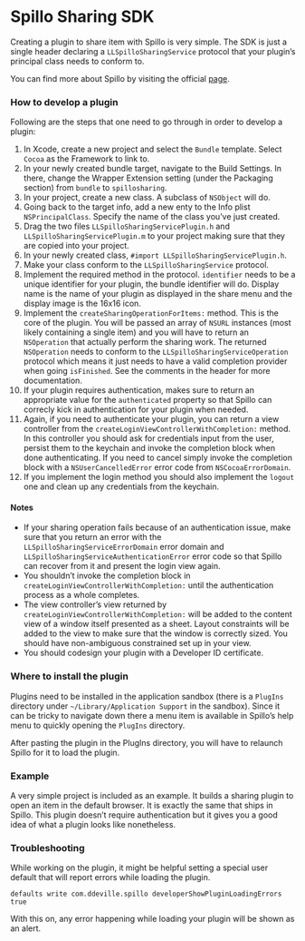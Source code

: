 Spillo Sharing SDK
==================

Creating a plugin to share item with Spillo is very simple. The SDK is just a single header declaring a `LLSpilloSharingService` protocol that your plugin’s principal class needs to conform to.

You can find more about Spillo by visiting the official [page](http://bananafishsoftware.com/products/spillo/).

### How to develop a plugin

Following are the steps that one need to go through in order to develop a plugin:

1. In Xcode, create a new project and select the `Bundle` template. Select `Cocoa` as the Framework to link to.
2. In your newly created bundle target, navigate to the Build Settings. In there, change the Wrapper Extension setting (under the Packaging section) from `bundle` to `spillosharing`.
3. In your project, create a new class. A subclass of `NSObject` will do.
4. Going back to the target info, add a new enty to the Info plist `NSPrincipalClass`. Specify the name of the class you’ve just created.
5. Drag the two files `LLSpilloSharingServicePlugin.h` and `LLSpilloSharingServicePlugin.m` to your project making sure that they are copied into your project.
6. In your newly created class, `#import LLSpilloSharingServicePlugin.h`.
7. Make your class conform to the `LLSpilloSharingService` protocol.
8. Implement the required method in the protocol. `identifier` needs to be a unique identifier for your plugin, the bundle identifier will do. Display name is the name of your plugin as displayed in the share menu and the display image is the 16x16 icon.
9. Implement the `createSharingOperationForItems:` method. This is the core of the plugin. You will be passed an array of `NSURL` instances (most likely containing a single item) and you will have to return an `NSOperation` that actually perform the sharing work. The returned `NSOperation` needs to conform to the `LLSpilloSharingServiceOperation` protocol which means it just needs to have a valid completion provider when going `isFinished`. See the comments in the header for more documentation.
10. If your plugin requires authentication, makes sure to return an appropriate value for the `authenticated` property so that Spillo can correcly kick in authentication for your plugin when needed.
11. Again, if you need to authenticate your plugin, you can return a view controller from the `createLoginViewControllerWithCompletion:` method. In this controller you should ask for credentials input from the user, persist them to the keychain and invoke the completion block when done authenticating. If you need to cancel simply invoke the completion block with a `NSUserCancelledError` error code from `NSCocoaErrorDomain`.
12. If you implement the login method you should also implement the `logout` one and clean up any credentials from the keychain.

#### Notes
- If your sharing operation fails because of an authentication issue, make sure that you return an error with the `LLSpilloSharingServiceErrorDomain` error domain and `LLSpilloSharingServiceAuthenticationError` error code so that Spillo can recover from it and present the login view again.
- You shouldn’t invoke the completion block in `createLoginViewControllerWithCompletion:` until the authentication process as a whole completes.
- The view controller’s view returned by `createLoginViewControllerWithCompletion:` will be added to the content view of a window itself presented as a sheet. Layout constraints will be added to the view to make sure that the window is correctly sized. You should have non-ambiguous constrained set up in your view.
- You should codesign your plugin with a Developer ID certificate.

### Where to install the plugin

Plugins need to be installed in the application sandbox (there is a `PlugIns` directory under `~/Library/Application Support` in the sandbox). Since it can be tricky to navigate down there a menu item is available in Spillo’s help menu to quickly opening the `PlugIns` directory.

After pasting the plugin in the PlugIns directory, you will have to relaunch Spillo for it to load the plugin.

### Example

A very simple project is included as an example. It builds a sharing plugin to open an item in the default browser. It is exactly the same that ships in Spillo. This plugin doesn’t require authentication but it gives you a good idea of what a plugin looks like nonetheless.

### Troubleshooting

While working on the plugin, it might be helpful setting a special user default that will report errors while loading the plugin.

```
defaults write com.ddeville.spillo developerShowPluginLoadingErrors true
```

With this on, any error happening while loading your plugin will be shown as an alert.
